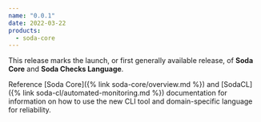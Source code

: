 ```yaml
---
name: "0.0.1"
date: 2022-03-22
products:
  - soda-core
---
```


This release marks the launch, or first generally available release, of **Soda Core** and **Soda Checks Language**. 

Reference [Soda Core]({% link soda-core/overview.md %}) and [SodaCL]({% link soda-cl/automated-monitoring.md %}) documentation for information on how to use the new CLI tool and domain-specific language for reliability.
